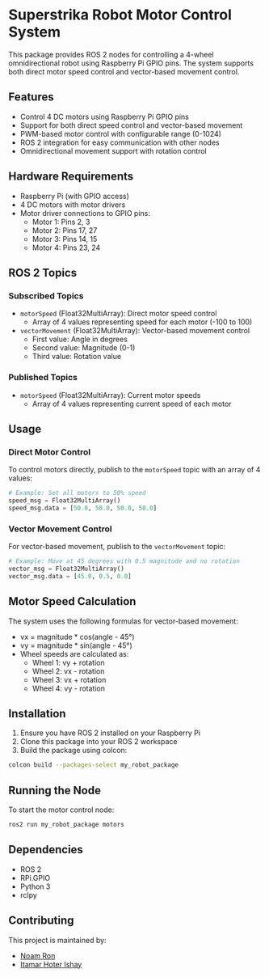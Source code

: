 # Superstrika Robot Motor Control System

This package provides ROS 2 nodes for controlling a 4-wheel omnidirectional robot using Raspberry Pi GPIO pins. The system supports both direct motor speed control and vector-based movement control.

## Features

- Control 4 DC motors using Raspberry Pi GPIO pins
- Support for both direct speed control and vector-based movement
- PWM-based motor control with configurable range (0-1024)
- ROS 2 integration for easy communication with other nodes
- Omnidirectional movement support with rotation control

## Hardware Requirements

- Raspberry Pi (with GPIO access)
- 4 DC motors with motor drivers
- Motor driver connections to GPIO pins:
  - Motor 1: Pins 2, 3
  - Motor 2: Pins 17, 27
  - Motor 3: Pins 14, 15
  - Motor 4: Pins 23, 24

## ROS 2 Topics

### Subscribed Topics
- `motorSpeed` (Float32MultiArray): Direct motor speed control
  - Array of 4 values representing speed for each motor (-100 to 100)
- `vectorMovement` (Float32MultiArray): Vector-based movement control
  - First value: Angle in degrees
  - Second value: Magnitude (0-1)
  - Third value: Rotation value

### Published Topics
- `motorSpeed` (Float32MultiArray): Current motor speeds
  - Array of 4 values representing current speed of each motor

## Usage

### Direct Motor Control
To control motors directly, publish to the `motorSpeed` topic with an array of 4 values:
```python
# Example: Set all motors to 50% speed
speed_msg = Float32MultiArray()
speed_msg.data = [50.0, 50.0, 50.0, 50.0]
```

### Vector Movement Control
For vector-based movement, publish to the `vectorMovement` topic:
```python
# Example: Move at 45 degrees with 0.5 magnitude and no rotation
vector_msg = Float32MultiArray()
vector_msg.data = [45.0, 0.5, 0.0]
```

## Motor Speed Calculation

The system uses the following formulas for vector-based movement:
- vx = magnitude * cos(angle - 45°)
- vy = magnitude * sin(angle - 45°)
- Wheel speeds are calculated as:
  - Wheel 1: vy + rotation
  - Wheel 2: vx - rotation
  - Wheel 3: vx + rotation
  - Wheel 4: vy - rotation

## Installation

1. Ensure you have ROS 2 installed on your Raspberry Pi
2. Clone this package into your ROS 2 workspace
3. Build the package using colcon:
```bash
colcon build --packages-select my_robot_package
```

## Running the Node

To start the motor control node:
```bash
ros2 run my_robot_package motors
```

## Dependencies

- ROS 2
- RPi.GPIO
- Python 3
- rclpy

## Contributing

This project is maintained by:
- [Noam Ron](https://github.com/NoamRon1)
- [Itamar Hoter Ishay](https://github.com/ItamarHoter)
